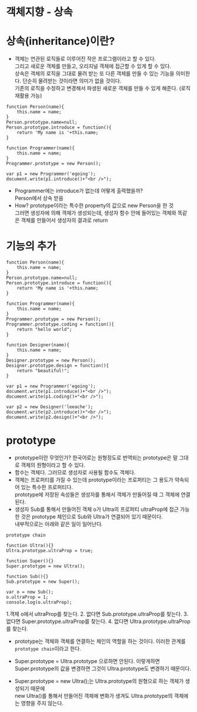 객체지향 - 상속
================

# 상속(inheritance)이란?
* 객체는 연관된 로직들로 이루어진 작은 프로그램이라고 할 수 있다.   
그리고 새로운 객체를 만들고, 오리지널 객체에 접근할 수 있게 할 수 있다.   
상속은 객체의 로직을 그대로 물려 받는 또 다른 객체를 만들 수 있는 기능을 의미한다. 단순히 물려받는 것이라면 의미가 없을 것이다.   
기존의 로직을 수정하고 변경해서 파생된 새로운 객체를 만들 수 있게 해준다. (로직 재활용 가능)
```
function Person(name){
    this.name = name;
}
Person.prototype.name=null;
Person.prototype.introduce = function(){
    return 'My name is '+this.name; 
}
 
function Programmer(name){
    this.name = name;
}
Programmer.prototype = new Person();
 
var p1 = new Programmer('egoing');
document.write(p1.introduce()+"<br />");
```

* Programmer에는 introduce가 없는데 어떻게 출력했을까?   
Person에서 상속 받음   
* How? prototype이라는 특수한 property의 값으로 new Person을 한 것   
그러면 생성자에 의해 객체가 생성되는데, 생성자 함수 안에 들어있는 객체와 똑같은 객체를 만들어서 생성자의 결과로 return

# 기능의 추가
```
function Person(name){
    this.name = name;
}
Person.prototype.name=null;
Person.prototype.introduce = function(){
    return 'My name is '+this.name; 
}
 
function Programmer(name){
    this.name = name;
}
Programmer.prototype = new Person();
Programmer.prototype.coding = function(){
    return "hello world";
}

function Designer(name){
    this.name = name;
}
Designer.prototype = new Person();
Designer.prototype.design = function(){
    return "beautiful!";
}
 
var p1 = new Programmer('egoing');
document.write(p1.introduce()+"<br />");
document.write(p1.coding()+"<br />");

var p2 = new Designer('leeache');
document.write(p2.introduce()+"<br />");
document.write(p2.design()+"<br />");
```
# prototype

* prototype이란 무엇인가? 한국어로는 원형정도로 번역되는 prototype은 말 그대로 객체의 원형이라고 할 수 있다.
* 함수는 객체다. 그러므로 생성자로 사용될 함수도 객체다.
* 객체는 프로퍼티를 가질 수 있는데 prototype이라는 프로퍼티는 그 용도가 약속되어 있는 특수한 프로퍼티다.   
prototype에 저장된 속성들은 생성자를 통해서 객체가 만들어질 때 그 객체에 연결된다. 
* 생성자 Sub를 통해서 만들어진 객체 o가 Ultra의 프로퍼티 ultraProp에 접근 가능한 것은 prototype 체인으로 Sub와 Ultra가 연결되어 있기 때문이다.   
내부적으로는 아래와 같은 일이 일어난다.
```
prototype chain

function Ultra(){}
Ultra.prototype.ultraProp = true;

function Super(){}
Super.prototype = new Ultra();

function Sub(){}
Sub.prototype = new Super();

var o = new Sub();
o.ultraProp = 1;
console.log(o.ultraProp);
```

1.객체 o에서 ultraProp를 찾는다.
2. 없다면 Sub.prototype.ultraProp를 찾는다.
3. 없다면 Super.prototype.ultraProp를 찾는다.
4. 없다면 Ultra.prototype.ultraProp를 찾는다.

* prototype는 객체와 객체를 연결하는 체인의 역할을 하는 것이다. 이러한 관계를 ```prototype chain```이라고 한다.

* Super.prototype = Ultra.prototype 으로하면 안된다. 이렇게하면 Super.prototype의 값을 변경하면 그것이 Ultra.prototype도 변경하기 때문이다.
* Super.prototype = new Ultra();는 Ultra.prototype의 원형으로 하는 객체가 생성되기 때문에   
new Ultra()를 통해서 만들어진 객체에 변화가 생겨도 Ultra.prototype의 객체에는 영향을 주지 않는다.
